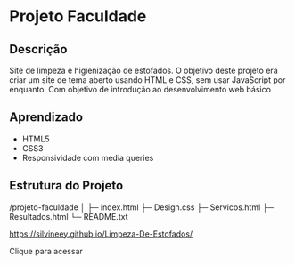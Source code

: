 # Projeto Faculdade

## Descrição
Site de limpeza e higienização de estofados.
O objetivo deste projeto era criar um site de tema aberto usando HTML e CSS, sem usar JavaScript por enquanto. Com objetivo de introdução ao desenvolvimento web básico

## Aprendizado
- HTML5
- CSS3
- Responsividade com media queries

## Estrutura do Projeto

/projeto-faculdade
│
├─ index.html
├─ Design.css
├─ Servicos.html
├─ Resultados.html
└─ README.txt


https://silvineey.github.io/Limpeza-De-Estofados/

Clique para acessar
